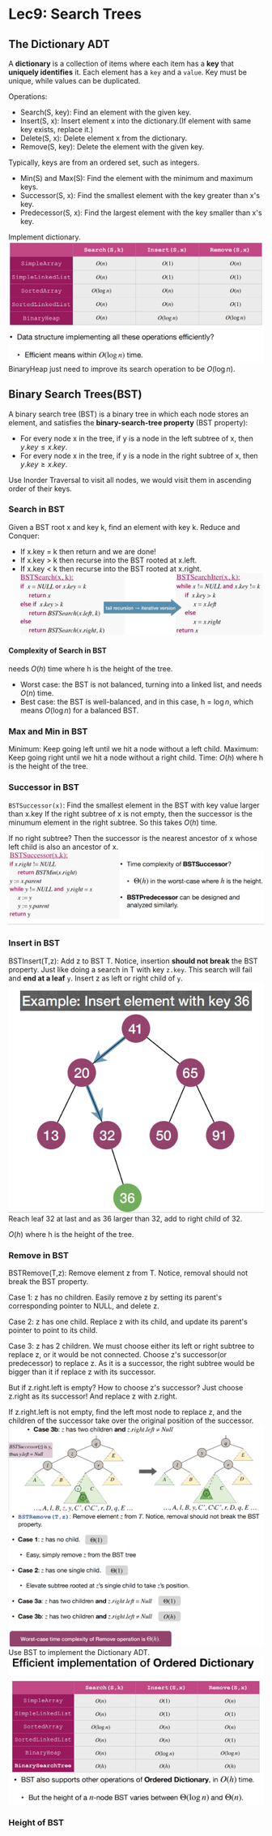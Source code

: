 # Lec9: Search Trees
## The Dictionary ADT
A **dictionary** is a collection of items where each item has a **key** that **uniquely identifies** it.
Each element has a `key` and a `value`.
Key must be unique, while values can be duplicated.

Operations:
- Search(S, key): Find an element with the given key.
- Insert(S, x): Insert element x into the dictionary.(If element with same key exists, replace it.)
- Delete(S, x): Delete element x from the dictionary.
- Remove(S, key): Delete the element with the given key.

Typically, keys are from an ordered set, such as integers.
- Min(S) and Max(S): Find the element with the minimum and maximum keys.
- Successor(S, x): Find the smallest element with the key greater than x's key.
- Predecessor(S, x): Find the largest element with the key smaller than x's key.

Implement dictionary.
![1760670659854](image/lec9/1760670659854.png)
BinaryHeap just need to improve its search operation to be $O(\log n)$.

## Binary Search Trees(BST)
A binary search tree (BST) is a binary tree in which each node stores an element, and satisfies the **binary-search-tree property** (BST property):
- For every node x in the tree, if y is a node in the left subtree of x, then $y.key \leq x.key$.
- For every node x in the tree, if y is a node in the right subtree of x, then $y.key \geq x.key$.

Use Inorder Traversal to visit all nodes, we would visit them in ascending order of their keys.

### Search in BST
Given a BST root x and key k, find an element with key k.
Reduce and Conquer:
- If x.key = k then return and we are done!
- If x.key > k then recurse into the BST rooted at x.left.
- If x.key < k then recurse into the BST rooted at x.right.
![1760671249059](image/lec9/1760671249059.png)

#### Complexity of Search in BST
needs $O(h)$ time where h is the height of the tree.
- Worst case: the BST is not balanced, turning into a linked list, and needs $O(n)$ time.
- Best case: the BST is well-balanced, and in this case, h = $\log n$, which means $O(\log n)$ for a balanced BST.

### Max and Min in BST
Minimum: Keep going left until we hit a node without a left child.
Maximum: Keep going right until we hit a node without a right child.
Time: $O(h)$ where h is the height of the tree.

### Successor in BST
`BSTSuccessor(x)`: Find the smallest element in the BST with key value larger than x.key
If the right subtree of x is not empty, then the successor is the minumum element in the right subtree.
So this takes $O(h)$ time.

If no right subtree?
Then the successor is the nearest ancestor of x whose left child is also an ancestor of x.
![1760671899345](image/lec9/1760671899345.png)

### Insert in BST
BSTInsert(T,z): Add z to BST T. Notice, insertion **should not break** the BST property.
Just like doing a search in T with key `z.key`. 
This search will fail and **end at a leaf** `y`. Insert z as left or right child of `y`.
![1760672161821](image/lec9/1760672161821.png)
Reach leaf 32 at last and as 36 larger than 32, add to right child of 32.

$O(h)$ where h is the height of the tree.

### Remove in BST
BSTRemove(T,z): Remove element z from T. Notice, removal should not break the BST property.

Case 1: z has no children.
Easily remove z by setting its parent's corresponding pointer to NULL, and delete z.

Case 2: z has one child.
Replace z with its child, and update its parent's pointer to point to its child.

Case 3: z has 2 children.
We must choose either its left or right subtree to replace z, or it would be not connected.
Choose z's successor(or predecessor) to replace z.
As it is a successor, the right subtree would be bigger than it if replace z with its successor.

But if z.right.left is empty? How to choose z's successor?
Just choose z.right as its successor! And replace z with z.right.

If z.right.left is not empty, find the left most node to replace z, and the children of the successor take over the original position of the successor.
![1760672689519](image/lec9/1760672689519.png)
![1760672701941](image/lec9/1760672701941.png)
Use BST to implement the Dictionary ADT.
![1760672726277](image/lec9/1760672726277.png)

### Height of BST
